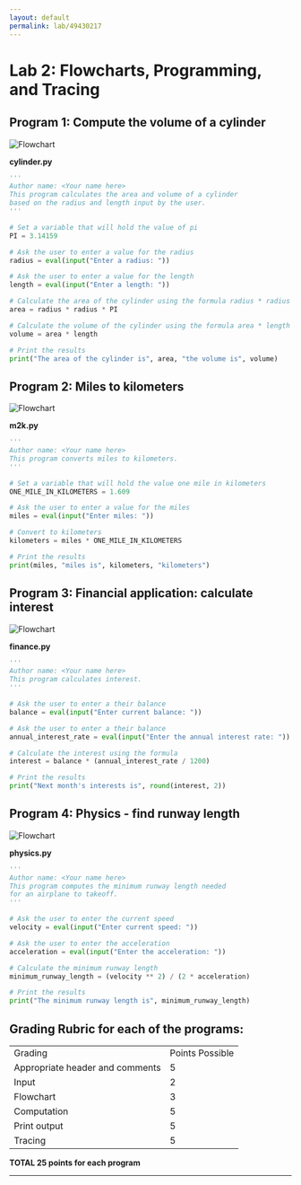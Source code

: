 ```yaml
---
layout: default
permalink: lab/49430217
---
```


# Lab 2: Flowcharts, Programming, and Tracing


## Program 1: Compute the volume of a cylinder

![Flowchart](../images/program1.png "Flowchart")

**cylinder.py**
```python
''' 
Author name: <Your name here>
This program calculates the area and volume of a cylinder 
based on the radius and length input by the user.
'''

# Set a variable that will hold the value of pi
PI = 3.14159

# Ask the user to enter a value for the radius
radius = eval(input("Enter a radius: "))  

# Ask the user to enter a value for the length
length = eval(input("Enter a length: "))  

# Calculate the area of the cylinder using the formula radius * radius * PI
area = radius * radius * PI

# Calculate the volume of the cylinder using the formula area * length
volume = area * length

# Print the results
print("The area of the cylinder is", area, "the volume is", volume)

```


## Program 2: Miles to kilometers

![Flowchart](../images/program2.png "Flowchart")

**m2k.py**
```python
''' 
Author name: <Your name here>
This program converts miles to kilometers.
'''

# Set a variable that will hold the value one mile in kilometers
ONE_MILE_IN_KILOMETERS = 1.609

# Ask the user to enter a value for the miles
miles = eval(input("Enter miles: "))  

# Convert to kilometers
kilometers = miles * ONE_MILE_IN_KILOMETERS

# Print the results
print(miles, "miles is", kilometers, "kilometers")

```


## Program 3: Financial application: calculate interest

![Flowchart](../images/program3.png "Flowchart")

**finance.py**
```python
''' 
Author name: <Your name here>
This program calculates interest.
'''

# Ask the user to enter a their balance
balance = eval(input("Enter current balance: "))  

# Ask the user to enter a their balance
annual_interest_rate = eval(input("Enter the annual interest rate: "))  

# Calculate the interest using the formula
interest = balance * (annual_interest_rate / 1200)

# Print the results
print("Next month's interests is", round(interest, 2))

```



## Program 4: Physics - find runway length

![Flowchart](../images/program4.png "Flowchart")

**physics.py**
```python
''' 
Author name: <Your name here>
This program computes the minimum runway length needed
for an airplane to takeoff.
'''

# Ask the user to enter the current speed
velocity = eval(input("Enter current speed: "))  

# Ask the user to enter the acceleration
acceleration = eval(input("Enter the acceleration: "))  

# Calculate the minimum runway length
minimum_runway_length = (velocity ** 2) / (2 * acceleration)

# Print the results
print("The minimum runway length is", minimum_runway_length)

```


## Grading Rubric for each of the programs:

<table>
    <tr>
        <td>Grading</td>
        <td>Points Possible</td>
    </tr>
    <tr>
        <td>Appropriate header and comments</td>
        <td>5</td>
    </tr>
    <tr>
        <td>Input</td>
        <td>2</td>
    </tr>
    <tr>
        <td>Flowchart</td>
        <td>3</td>
    </tr>
    <tr>
        <td>Computation</td>
        <td>5</td>
    </tr>
    <tr>
        <td>Print output</td>
        <td>5</td>
    </tr>
    <tr>
        <td>Tracing</td>
        <td>5</td>
    </tr>
</table>

**TOTAL	25 points for each program**

---